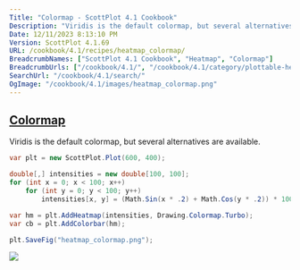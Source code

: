 ```yaml
---
Title: "Colormap - ScottPlot 4.1 Cookbook"
Description: "Viridis is the default colormap, but several alternatives are available."
Date: 12/11/2023 8:13:10 PM
Version: ScottPlot 4.1.69
URL: /cookbook/4.1/recipes/heatmap_colormap/
BreadcrumbNames: ["ScottPlot 4.1 Cookbook", "Heatmap", "Colormap"]
BreadcrumbUrls: ["/cookbook/4.1/", "/cookbook/4.1/category/plottable-heatmap", "/cookbook/4.1/recipes/heatmap_colormap/"]
SearchUrl: "/cookbook/4.1/search/"
OgImage: "/cookbook/4.1/images/heatmap_colormap.png"
---
```


<h2><a id='colormap' href='/cookbook/4.1/recipes/heatmap_colormap/'>Colormap</a></h2>

Viridis is the default colormap, but several alternatives are available.

```cs
var plt = new ScottPlot.Plot(600, 400);

double[,] intensities = new double[100, 100];
for (int x = 0; x < 100; x++)
    for (int y = 0; y < 100; y++)
        intensities[x, y] = (Math.Sin(x * .2) + Math.Cos(y * .2)) * 100;

var hm = plt.AddHeatmap(intensities, Drawing.Colormap.Turbo);
var cb = plt.AddColorbar(hm);

plt.SaveFig("heatmap_colormap.png");
```

<img src='../../images/heatmap_colormap.png' class='d-block mx-auto my-5' />


